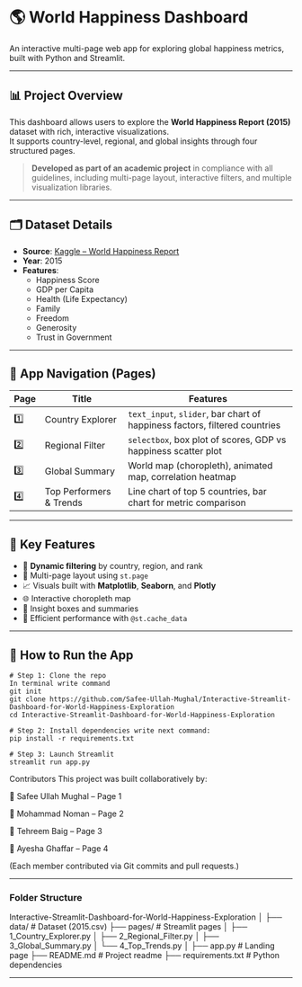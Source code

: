 # 🌎 World Happiness Dashboard

An interactive multi-page web app for exploring global happiness metrics, built with Python and Streamlit.

---

## 📊 Project Overview

This dashboard allows users to explore the **World Happiness Report (2015)** dataset with rich, interactive visualizations.  
It supports country-level, regional, and global insights through four structured pages.

> **Developed as part of an academic project** in compliance with all guidelines, including multi-page layout, interactive filters, and multiple visualization libraries.

---

## 🗂️ Dataset Details

- **Source**: [Kaggle – World Happiness Report](https://www.kaggle.com/datasets/unsdsn/world-happiness)
- **Year**: 2015
- **Features**:
  - Happiness Score
  - GDP per Capita
  - Health (Life Expectancy)
  - Family
  - Freedom
  - Generosity
  - Trust in Government

---

## 🧭 App Navigation (Pages)

| Page | Title | Features |
|------|-------|----------|
| 1️⃣ | Country Explorer | `text_input`, `slider`, bar chart of happiness factors, filtered countries |
| 2️⃣ | Regional Filter | `selectbox`, box plot of scores, GDP vs happiness scatter plot |
| 3️⃣ | Global Summary | World map (choropleth), animated map, correlation heatmap |
| 4️⃣ | Top Performers & Trends | Line chart of top 5 countries, bar chart for metric comparison |

---

## 🎯 Key Features

- 🔄 **Dynamic filtering** by country, region, and rank
- 🧩 Multi-page layout using `st.page`
- 📈 Visuals built with **Matplotlib**, **Seaborn**, and **Plotly**
- 🌐 Interactive choropleth map
- 🧠 Insight boxes and summaries
- 💾 Efficient performance with `@st.cache_data`

---

## 🧪 How to Run the App

```
# Step 1: Clone the repo
In terminal write command
git init
git clone https://github.com/Safee-Ullah-Mughal/Interactive-Streamlit-Dashboard-for-World-Happiness-Exploration
cd Interactive-Streamlit-Dashboard-for-World-Happiness-Exploration

# Step 2: Install dependencies write next command:
pip install -r requirements.txt

# Step 3: Launch Streamlit
streamlit run app.py
```

Contributors
This project was built collaboratively by:

🧑 Safee Ullah Mughal – Page 1

🧑 Mohammad Noman – Page 2

🧑 Tehreem Baig – Page 3

🧑 Ayesha Ghaffar – Page 4

(Each member contributed via Git commits and pull requests.)

---

### Folder Structure

Interactive-Streamlit-Dashboard-for-World-Happiness-Exploration
│
├── data/                      # Dataset (2015.csv)
├── pages/                     # Streamlit pages
│   ├── 1_Country_Explorer.py
│   ├── 2_Regional_Filter.py
│   ├── 3_Global_Summary.py
│   └── 4_Top_Trends.py
│
├── app.py                     # Landing page
├── README.md                  # Project readme
├── requirements.txt           # Python dependencies

---

